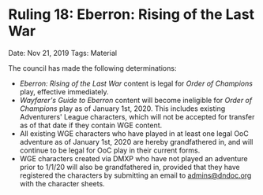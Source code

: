# Ruling 18: Eberron: Rising of the Last War

Date: Nov 21, 2019
Tags: Material

The council has made the following determinations:

- *Eberron: Rising of the Last War* content is legal for *Order of Champions* play, effective immediately.
- *Wayfarer's Guide to Eberron* content will become ineligible for *Order of Champions* play as of January 1st, 2020. This includes existing Adventurers' League characters, which will not be accepted for transfer as of that date if they contain WGE content.
- All existing WGE characters who have played in at least one legal OoC adventure as of January 1st, 2020 are hereby grandfathered in, and will continue to be legal for OoC play in their current forms.
- WGE characters created via DMXP who have not played an adventure prior to 1/1/20 will also be grandfathered in, provided that they have registered the characters by submitting an email to admins@dndoc.org with the character sheets.